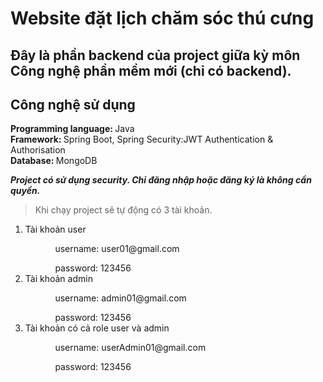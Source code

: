 # Website đặt lịch chăm sóc thú cưng

## Đây là phần backend của project giữa kỳ môn Công nghệ phần mềm mới (chỉ có backend).

## Công nghệ sử dụng
<b>Programming language: </b>  Java \
<b>Framework: </b>Spring Boot, Spring Security:JWT Authentication & Authorisation \
<b>Database: </b>MongoDB 

***Project có sử dụng security. Chỉ đăng nhập hoặc đăng ký là không cần quyền.***

> Khi chạy project sẽ tự động có 3 tài khoản.

<ol>
  <li>Tài khoản user
    <ol>
      <ul>username: user01@gmail.com </ul>
      <ul>password: 123456</ul>
    </ol>
  </li>
<li>Tài khoản admin
    <ol>
      <ul>username: admin01@gmail.com</ul>
      <ul>password: 123456</ul>
    </ol>
  </li>
<li>Tài khoản có cả role user và admin
    <ol>
      <ul>username: userAdmin01@gmail.com</ul>
      <ul>password: 123456</ul>
    </ol>
  </li>
</ol>
